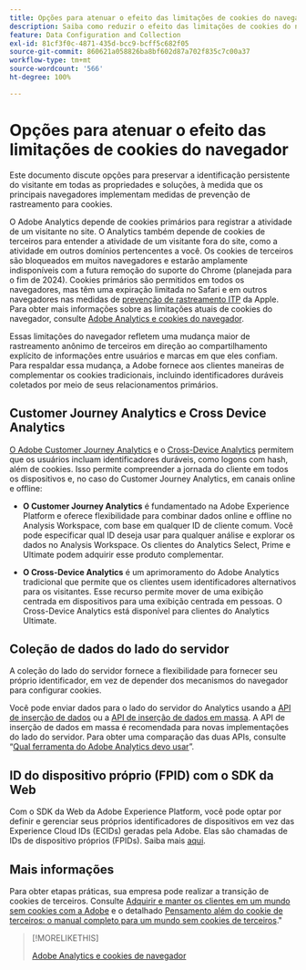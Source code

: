 ```yaml
---
title: Opções para atenuar o efeito das limitações de cookies do navegador
description: Saiba como reduzir o efeito das limitações de cookies do navegador para melhorar a coleção de dados do Adobe Analytics.
feature: Data Configuration and Collection
exl-id: 81cf3f0c-4871-435d-bcc9-bcff5c682f05
source-git-commit: 860621a058826ba8bf602d87a702f835c7c00a37
workflow-type: tm+mt
source-wordcount: '566'
ht-degree: 100%

---
```


# Opções para atenuar o efeito das limitações de cookies do navegador

Este documento discute opções para preservar a identificação persistente do visitante em todas as propriedades e soluções, à medida que os principais navegadores implementam medidas de prevenção de rastreamento para cookies.

O Adobe Analytics depende de cookies primários para registrar a atividade de um visitante no site. O Analytics também depende de cookies de terceiros para entender a atividade de um visitante fora do site, como a atividade em outros domínios pertencentes a você. Os cookies de terceiros são bloqueados em muitos navegadores e estarão amplamente indisponíveis com a futura remoção do suporte do Chrome (planejada para o fim de 2024). Cookies primários são permitidos em todos os navegadores, mas têm uma expiração limitada no Safari e em outros navegadores nas medidas de [prevenção de rastreamento ITP](https://webkit.org/tracking-prevention) da Apple. Para obter mais informações sobre as limitações atuais de cookies do navegador, consulte [Adobe Analytics e cookies do navegador](cookies.md).

Essas limitações do navegador refletem uma mudança maior de rastreamento anônimo de terceiros em direção ao compartilhamento explícito de informações entre usuários e marcas em que eles confiam. Para respaldar essa mudança, a Adobe fornece aos clientes maneiras de complementar os cookies tradicionais, incluindo identificadores duráveis coletados por meio de seus relacionamentos primários.

## Customer Journey Analytics e Cross Device Analytics

[O Adobe Customer Journey Analytics](https://experienceleague.adobe.com/docs/analytics-platform/using/cja-overview/cja-overview.html?lang=pt-BR) e o [Cross-Device Analytics](/help/components/cda/overview.md) permitem que os usuários incluam identificadores duráveis, como logons com hash, além de cookies. Isso permite compreender a jornada do cliente em todos os dispositivos e, no caso do Customer Journey Analytics, em canais online e offline:

* **O Customer Journey Analytics** é fundamentado na Adobe Experience Platform e oferece flexibilidade para combinar dados online e offline no Analysis Workspace, com base em qualquer ID de cliente comum. Você pode especificar qual ID deseja usar para qualquer análise e explorar os dados no Analysis Workspace. Os clientes do Analytics Select, Prime e Ultimate podem adquirir esse produto complementar.

* **O Cross-Device Analytics** é um aprimoramento do Adobe Analytics tradicional que permite que os clientes usem identificadores alternativos para os visitantes. Esse recurso permite mover de uma exibição centrada em dispositivos para uma exibição centrada em pessoas. O Cross-Device Analytics está disponível para clientes do Analytics Ultimate.

## Coleção de dados do lado do servidor

A coleção do lado do servidor fornece a flexibilidade para fornecer seu próprio identificador, em vez de depender dos mecanismos do navegador para configurar cookies.

Você pode enviar dados para o lado do servidor do Analytics usando a [API de inserção de dados](https://github.com/AdobeDocs/analytics-1.4-apis/blob/master/docs/data-insertion-api/index.md) ou a [API de inserção de dados em massa](https://www.adobe.io/apis/experiencecloud/analytics/docs.html#!AdobeDocs/analytics-2.0-apis/master/bdia.md). A API de inserção de dados em massa é recomendada para novas implementações do lado do servidor. Para obter uma comparação das duas APIs, consulte “[Qual ferramenta do Adobe Analytics devo usar](/help/analyze/get-started/which-analytics-tool.md)”.

## ID do dispositivo próprio (FPID) com o SDK da Web

Com o SDK da Web da Adobe Experience Platform, você pode optar por definir e gerenciar seus próprios identificadores de dispositivos em vez das Experience Cloud IDs (ECIDs) geradas pela Adobe. Elas são chamadas de IDs de dispositivo próprios (FPIDs). Saiba mais [aqui](https://experienceleague.adobe.com/docs/experience-platform/edge/identity/first-party-device-ids.html?lang=pt-BR).

## Mais informações

Para obter etapas práticas, sua empresa pode realizar a transição de cookies de terceiros. Consulte [Adquirir e manter os clientes em um mundo sem cookies com a Adobe](https://business.adobe.com/pt/solutions/cookieless.html) e o detalhado [Pensamento além do cookie de terceiros: o manual completo para um mundo sem cookies de terceiros](https://business.adobe.com/content/dam/www/us/en/pdfs/Adobe_Thinking_Beyond_the_Third_Party_Cookie.pdf).&quot;

>[!MORELIKETHIS]
>
>[Adobe Analytics e cookies de navegador](cookies.md)
